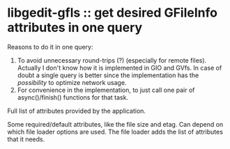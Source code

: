 libgedit-gfls :: get desired GFileInfo attributes in one query
==============================================================

Reasons to do it in one query:
1. To avoid unnecessary round-trips (?) (especially for remote files). Actually
   I don't know how it is implemented in GIO and GVfs. In case of doubt a single
   query is better since the implementation has the *possibility* to optimize
   network usage.
2. For convenience in the implementation, to just call one pair of
   async()/finish() functions for that task.

Full list of attributes provided by the application.

Some required/default attributes, like the file size and etag. Can depend on
which file loader options are used. The file loader adds the list of attributes
that it needs.
